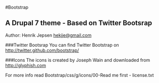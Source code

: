 #Bootstrap
## A Drupal 7 theme - Based on Twitter Bootsrap

Author: Henrik Jepsen <hekjje@gmail.com>

###Twitter Bootsrap
You can find Twitter Bootstrap on http://twitter.github.com/bootstrap/

###Icons
The icons is created by Joseph Wain and downloaded from http://glyphish.com  

For more info read Bootstrap/css/g/icons/00-Read me first - license.txt